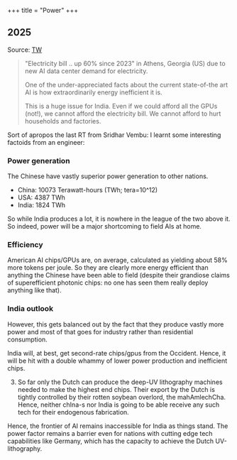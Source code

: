 +++
title = "Power"
+++

## 2025
Source: [TW](https://x.com/blog_supplement/status/1975719164737151326)

> "Electricity bill .. up 60% since 2023" in Athens, Georgia (US) due to new AI data center demand for electricity.
>
> One of the under-appreciated facts about the current state-of-the art AI is how extraordinarily energy inefficient it is.
>
> This is a huge issue for India. Even if we could afford all the GPUs (not!), we cannot afford the electricity bill. We cannot afford to hurt households and factories.

Sort of apropos the last RT from Sridhar Vembu: I learnt some interesting factoids from an engineer: 

### Power generation
The Chinese have vastly superior power generation to other nations.

- China: 10073 Terawatt-hours (TWh; tera=10^12)
- USA: 4387 TWh
- India: 1824 TWh

So while India produces a lot, it is nowhere in the league of the two above it. So indeed, power will be a major shortcoming to field AIs at home.

### Efficiency
American AI chips/GPUs are, on average, calculated as yielding about 58% more tokens per joule. So they are clearly more energy efficient than anything the  Chinese have been able to field (despite their grandiose claims of superefficient photonic chips: no one has seen them really deploy anything like that). 

### India outlook
However, this gets balanced out by the fact that they produce vastly more power and most of that goes for industry rather than residential consumption. 

India will, at best, get second-rate chips/gpus from the Occident. Hence, it will be hit with a double whammy of lower power production and inefficient chips.

3. So far only the Dutch can produce the deep-UV lithography machines needed to make the highest end chips. Their export by the Dutch is tightly controlled by their rotten soybean overlord, the mahAmlechCha. Hence, neither chIna-s nor India is going to be able receive any such tech for their endogenous fabrication.

Hence, the frontier of AI remains inaccessible for India as things stand. The power factor remains a barrier even for nations with cutting edge tech capabilities like Germany, which has the capacity to achieve the Dutch UV-lithography.